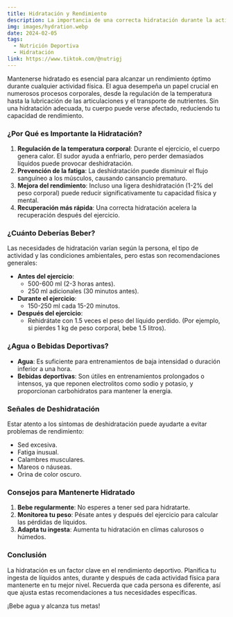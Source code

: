 ```yaml
---
title: Hidratación y Rendimiento
description: La importancia de una correcta hidratación durante la actividad física
img: images/hydration.webp
date: 2024-02-05
tags:
  - Nutrición Deportiva
  - Hidratación
link: https://www.tiktok.com/@nutrigj
---
```


Mantenerse hidratado es esencial para alcanzar un rendimiento óptimo durante cualquier actividad física. El agua desempeña un papel crucial en numerosos procesos corporales, desde la regulación de la temperatura hasta la lubricación de las articulaciones y el transporte de nutrientes. Sin una hidratación adecuada, tu cuerpo puede verse afectado, reduciendo tu capacidad de rendimiento.

### ¿Por Qué es Importante la Hidratación?
1. **Regulación de la temperatura corporal**: Durante el ejercicio, el cuerpo genera calor. El sudor ayuda a enfriarlo, pero perder demasiados líquidos puede provocar deshidratación.
2. **Prevención de la fatiga**: La deshidratación puede disminuir el flujo sanguíneo a los músculos, causando cansancio prematuro.
3. **Mejora del rendimiento**: Incluso una ligera deshidratación (1-2% del peso corporal) puede reducir significativamente tu capacidad física y mental.
4. **Recuperación más rápida**: Una correcta hidratación acelera la recuperación después del ejercicio.

### ¿Cuánto Deberías Beber?
Las necesidades de hidratación varían según la persona, el tipo de actividad y las condiciones ambientales, pero estas son recomendaciones generales:

- **Antes del ejercicio**:
  - 500-600 ml (2-3 horas antes).
  - 250 ml adicionales (30 minutos antes).
- **Durante el ejercicio**:
  - 150-250 ml cada 15-20 minutos.
- **Después del ejercicio**:
  - Rehidrátate con 1.5 veces el peso del líquido perdido. (Por ejemplo, si pierdes 1 kg de peso corporal, bebe 1.5 litros).

### ¿Agua o Bebidas Deportivas?
- **Agua**: Es suficiente para entrenamientos de baja intensidad o duración inferior a una hora.
- **Bebidas deportivas**: Son útiles en entrenamientos prolongados o intensos, ya que reponen electrolitos como sodio y potasio, y proporcionan carbohidratos para mantener la energía.

### Señales de Deshidratación
Estar atento a los síntomas de deshidratación puede ayudarte a evitar problemas de rendimiento:
- Sed excesiva.
- Fatiga inusual.
- Calambres musculares.
- Mareos o náuseas.
- Orina de color oscuro.

### Consejos para Mantenerte Hidratado
1. **Bebe regularmente**: No esperes a tener sed para hidratarte.
2. **Monitorea tu peso**: Pésate antes y después del ejercicio para calcular las pérdidas de líquidos.
3. **Adapta tu ingesta**: Aumenta tu hidratación en climas calurosos o húmedos.

### Conclusión
La hidratación es un factor clave en el rendimiento deportivo. Planifica tu ingesta de líquidos antes, durante y después de cada actividad física para mantenerte en tu mejor nivel. Recuerda que cada persona es diferente, así que ajusta estas recomendaciones a tus necesidades específicas.

¡Bebe agua y alcanza tus metas!

